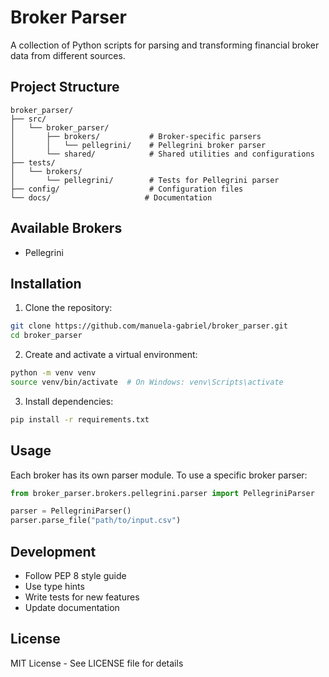 # Broker Parser

A collection of Python scripts for parsing and transforming financial broker data from different sources.

## Project Structure

```
broker_parser/
├── src/
│   └── broker_parser/
│       ├── brokers/           # Broker-specific parsers
│       │   └── pellegrini/    # Pellegrini broker parser
│       └── shared/            # Shared utilities and configurations
├── tests/
│   └── brokers/
│       └── pellegrini/        # Tests for Pellegrini parser
├── config/                    # Configuration files
└── docs/                     # Documentation
```

## Available Brokers

- Pellegrini

## Installation

1. Clone the repository:
```bash
git clone https://github.com/manuela-gabriel/broker_parser.git
cd broker_parser
```

2. Create and activate a virtual environment:
```bash
python -m venv venv
source venv/bin/activate  # On Windows: venv\Scripts\activate
```

3. Install dependencies:
```bash
pip install -r requirements.txt
```

## Usage

Each broker has its own parser module. To use a specific broker parser:

```python
from broker_parser.brokers.pellegrini.parser import PellegriniParser

parser = PellegriniParser()
parser.parse_file("path/to/input.csv")
```

## Development

- Follow PEP 8 style guide
- Use type hints
- Write tests for new features
- Update documentation

## License

MIT License - See LICENSE file for details 